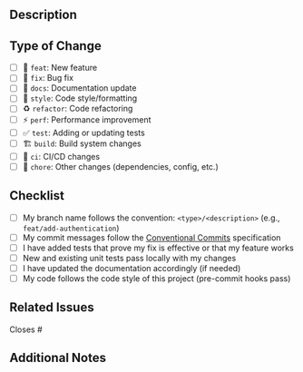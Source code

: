 ## Description

<!-- Provide a brief description of the changes in this PR -->

## Type of Change

<!-- Mark the relevant option with an "x" -->

- [ ] 🚀 `feat`: New feature
- [ ] 🐛 `fix`: Bug fix
- [ ] 📝 `docs`: Documentation update
- [ ] 💎 `style`: Code style/formatting
- [ ] ♻️ `refactor`: Code refactoring
- [ ] ⚡ `perf`: Performance improvement
- [ ] ✅ `test`: Adding or updating tests
- [ ] 🏗️ `build`: Build system changes
- [ ] 👷 `ci`: CI/CD changes
- [ ] 🔧 `chore`: Other changes (dependencies, config, etc.)

## Checklist

- [ ] My branch name follows the convention: `<type>/<description>` (e.g., `feat/add-authentication`)
- [ ] My commit messages follow the [Conventional Commits](https://www.conventionalcommits.org/) specification
- [ ] I have added tests that prove my fix is effective or that my feature works
- [ ] New and existing unit tests pass locally with my changes
- [ ] I have updated the documentation accordingly (if needed)
- [ ] My code follows the code style of this project (pre-commit hooks pass)

## Related Issues

<!-- Link any related issues here using #issue_number -->

Closes #

## Additional Notes

<!-- Add any additional notes, context, or screenshots here -->
